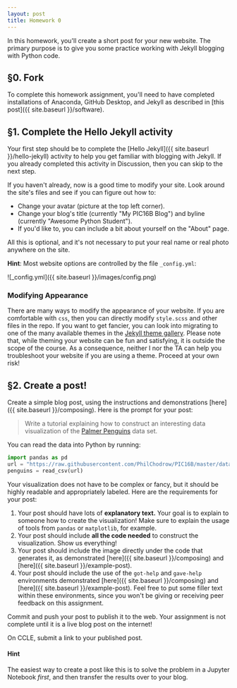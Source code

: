 ```yaml
---
layout: post
title: Homework 0
---
```


In this homework, you'll create a short post for your new website. The primary purpose is to give you some practice working with Jekyll blogging with Python code. 

## §0. Fork  

To complete this homework assignment, you'll need to have completed installations of Anaconda, GitHub Desktop, and Jekyll as described in [this post]({{ site.baseurl }}/software). 

## §1. Complete the Hello Jekyll activity

Your first step should be to complete the [Hello Jekyll]({{ site.baseurl }}/hello-jekyll) activity to help you get familiar with blogging with Jekyll. If you already completed this activity in Discussion, then you can skip to the next step. 

If you haven't already, now is a good time to modify your site. Look around the site's files and see if you can figure out how to: 

- Change your avatar (picture at the top left corner).
- Change your blog's title (currently "My PIC16B Blog") and byline (currently "Awesome Python Student"). 
- If you'd like to, you can include a bit about yourself on the "About" page. 

All this is optional, and it's not necessary to put your real name or real photo anywhere on the site. 

**Hint**: Most website options are controlled by the file `_config.yml`:

![_config.yml]({{ site.baseurl }}/images/config.png)

### Modifying Appearance

There are many ways to modify the appearance of your website. If you are comfortable with `css`, then you can directly modify `style.scss` and other files in the repo. If you want to get fancier, you can look into migrating to one of the many available themes in the [Jekyll theme gallery](https://jekyllthemes.io/free). Please note that, while theming your website can be fun and satisfying, it is outside the scope of the course. As a consequence, neither I nor the TA can help you troubleshoot your website if you are using a theme. Proceed at your own risk! 

## §2. Create a post!

Create a simple blog post, using the instructions and demonstrations [here]({{ site.baseurl }}/composing). Here is the prompt for your post: 

> Write a tutorial explaining how to construct an interesting data visualization of the [Palmer Penguins](https://github.com/allisonhorst/palmerpenguins) data set. 

You can read the data into Python by running: 

```python
import pandas as pd
url = "https://raw.githubusercontent.com/PhilChodrow/PIC16B/master/datasets/palmer_penguins.csv"
penguins = read_csv(url)
```
Your visualization does not have to be complex or fancy, but it should be highly readable and appropriately labeled. Here are the requirements for your post: 

1. Your post should have lots of **explanatory text.** Your goal is to explain to someone how to create the visualization! Make sure to explain the usage of tools from `pandas` or `matplotlib`, for example. 
2. Your post should include **all the code needed** to construct the visualization. Show us everything! 
3. Your post should include the image directly under the code that generates it, as demonstrated [here]({{ site.baseurl }}/composing) and [here]({{ site.baseurl }}/example-post). 
4. Your post should include the use of the `got-help` and `gave-help` environments demonstrated [here]({{ site.baseurl }}/composing) and [here]({{ site.baseurl }}/example-post). Feel free to put some filler text within these environments, since you won't be giving or receiving peer feedback on this assignment.

Commit and push your post to publish it to the web. Your assignment is not complete until it is a live blog post on the internet! 

On CCLE, submit a link to your published post. 

#### Hint

The easiest way to create a post like this is to solve the problem in a Jupyter Notebook *first*, and then transfer the results over to your blog. 